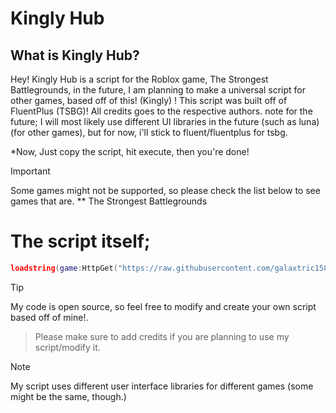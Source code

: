 
# Kingly Hub

## What is Kingly Hub?
Hey! Kingly Hub is a script for the Roblox game, The Strongest Battlegrounds, in the future, I am planning to make a universal script for other games, based off of this! (Kingly) ! This script was built off of FluentPlus (TSBG)! All credits goes to the respective authors.
note for the future; I will most likely use different UI libraries in the future (such as luna) (for other games), but for now, i'll stick to fluent/fluentplus for tsbg.

*Now, Just copy the script, hit execute, then you're done!
> [!IMPORTANT]
> Some games might not be supported, so please check the list below to see games that are.
> ** The Strongest Battlegrounds

# The script itself;
```lua
loadstring(game:HttpGet("https://raw.githubusercontent.com/galaxtric158/Kingly-Hub/refs/heads/main/main.lua"))()
```

> [!TIP]
> My code is open source, so feel free to modify and create your own script based off of mine!.

> Please make sure to add credits if you are planning to use my script/modify it.


> [!NOTE]
> My script uses different user interface libraries for different games (some might be the same, though.)

